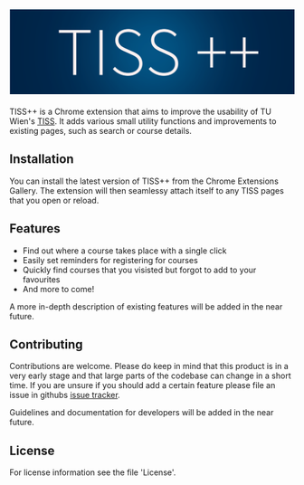 ![TISS++](resources/logo_banner.png) 
---


TISS++ is a Chrome extension that aims to improve the usability of TU Wien's [TISS](https://tiss.tuwien.ac.at/). It adds various small utility functions and improvements to existing pages, such as search or course details. 

## Installation

You can install the latest version of TISS++ from the Chrome Extensions Gallery. The extension will then seamlessy attach itself to any TISS pages that you open or reload. 

## Features

* Find out where a course takes place with a single click
* Easily set reminders for registering for courses
* Quickly find courses that you visisted but forgot to add to your favourites
* And more to come!

A more in-depth description of existing features will be added in the near future. 

## Contributing

Contributions are welcome. Please do keep in mind that this product is in a very early stage and that large parts of the codebase can change in a short time. If you are unsure if you should add a certain feature please file an issue in githubs [issue tracker](https://github.com/hschroedl/tiss-plus-plus/issues).

Guidelines and documentation for developers will be added in the near future.

## License

For license information see the file 'License'.